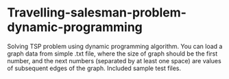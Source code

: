# Travelling-salesman-problem-dynamic-programming
Solving TSP problem using dynamic programming algorithm.
You can load a graph data from simple .txt file,
where the size of graph should be the first number,
and the next numbers (separated by at least one space) are values of subsequent edges of the graph.
Included sample test files.

